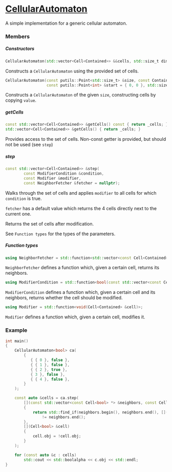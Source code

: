 # [CellularAutomaton](CellularAutomaton.hpp)

A simple implementation for a generic cellular automaton.

### Members

##### Constructors

```cpp
CellularAutomaton(std::vector<Cell<Contained>> &&cells, std::size_t dimensions = 2);
```
Constructs a `CellularAutomaton` using the provided set of cells.

```cpp
CellularAutomaton(const putils::Point<std::size_t> &size, const Contained &value = Contained{},
                  const putils::Point<int> &start = { 0, 0 }, std::size_t dimensions = 2);
```
Constructs a `CellularAutomaton` of the given `size`, constructing cells by copying `value`.

##### getCells

```cpp
const std::vector<Cell<Contained>> &getCells() const { return _cells; }
std::vector<Cell<Contained>> &getCells() { return _cells; }
```
Provides access to the set of cells. Non-const getter is provided, but should not be used (see `step`)

##### step

```cpp
const std::vector<Cell<Contained>> &step(
        const ModifierCondition &condition,
        const Modifier &modifier,
        const NeighborFetcher &fetcher = nullptr);
```
Walks through the set of cells and applies `modifier` to all cells for which `condition` is true.

`fetcher` has a default value which returns the 4 cells directly next to the current one.

Returns the set of cells after modification.

See `Function types` for the types of the parameters.

##### Function types
```cpp
using NeighborFetcher = std::function<std::vector<const Cell<Contained> *>(const std::vector<Cell<Contained>> &cells, const Point<int, 3> &pos)>;
```
`NeighborFetcher` defines a function which, given a certain cell, returns its neighbors.

```cpp
using ModifierCondition = std::function<bool(const std::vector<const Cell<Contained> *> &neighbors, const Cell<Contained> &cell)>;
```
`ModifierCondition` defines a function which, given a certain cell and its neighbors, returns whether the cell should be modified.

```cpp
using Modifier = std::function<void(Cell<Contained> &cell)>;
```
`Modifier` defines a function which, given a certain cell, modifies it.

### Example

```cpp
int main()
{
    CellularAutomaton<bool> ca(
        {
           { { 0 }, false },
           { { 1 }, false },
           { { 2 }, true },
           { 3 }, false },
           { { 4 }, false },
        }
    );

    const auto &cells = ca.step(
        [](const std::vector<const Cell<bool> *> &neighbors, const Cell<bool> &cell)
        {
            return std::find_if(neighbors.begin(), neighbors.end(), [](auto &&ptr){ return ptr->obj; })
                != neighbors.end();
        },
        [](Cell<bool> &cell)
        {
            cell.obj = !cell.obj;
        }
    );

    for (const auto &c : cells)
        std::cout << std::boolalpha << c.obj << std::endl;
}
```

